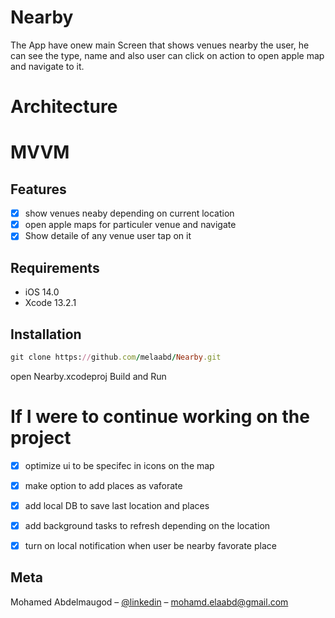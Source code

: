 # Nearby

 The App have onew main Screen that shows venues nearby the user, he can see the type,
 name and also user can click on action to open apple map and navigate to it.
 
# Architecture
 # MVVM
## Features

- [x] show venues neaby depending on current location
- [x] open apple maps for particuler venue and navigate 
- [x] Show detaile of any venue user tap on it

## Requirements

- iOS 14.0
- Xcode 13.2.1

## Installation

```ruby
git clone https://github.com/melaabd/Nearby.git
```
open Nearby.xcodeproj
Build and Run

# If I were to continue working on the project
- [x] optimize ui to be specifec in icons on the map
- [x] make option to add places as vaforate
- [x] add local DB to save last location and places
- [x] add background tasks to refresh depending on the location
- [x] turn on local notification when user be nearby favorate place



## Meta

Mohamed Abdelmaugod – [@linkedin](https://www.linkedin.com/in/melaabd/) – mohamd.elaabd@gmail.com
